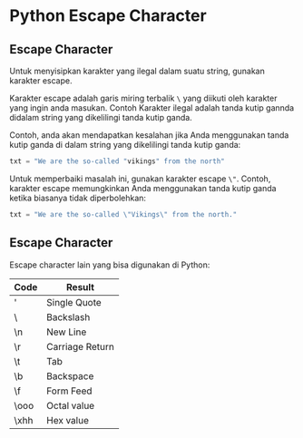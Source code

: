 # Python Escape Character
## Escape Character
Untuk menyisipkan karakter yang ilegal dalam suatu string, gunakan karakter escape.

Karakter escape adalah garis miring terbalik `\` yang diikuti oleh karakter yang ingin anda masukan. Contoh Karakter ilegal adalah tanda kutip gannda didalam string yang dikelilingi tanda kutip ganda.

Contoh, anda akan mendapatkan kesalahan jika Anda menggunakan tanda kutip ganda di dalam string yang dikelilingi tanda kutip ganda:

```py
txt = "We are the so-called "vikings" from the north"
```

Untuk memperbaiki masalah ini, gunakan karakter escape `\"`.
Contoh, karakter escape memungkinkan Anda menggunakan tanda kutip ganda ketika biasanya tidak diperbolehkan:

```py
txt = "We are the so-called \"Vikings\" from the north."
```
## Escape Character
Escape character lain yang bisa digunakan di Python:

| Code  | Result           |
|-------|-----------------|
| \'    | Single Quote    |
| \\    | Backslash       |
| \n    | New Line        |
| \r    | Carriage Return |
| \t    | Tab            |
| \b    | Backspace       |
| \f    | Form Feed       |
| \ooo  | Octal value     |
| \xhh  | Hex value       |
